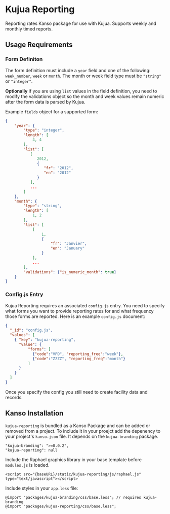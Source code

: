 # Kujua Reporting

Reporting rates Kanso package for use with Kujua. Supports weekly and monthly
timed reports.

## Usage Requirements

### Form Definiton

The form definition must include a `year` field and one of the following:
`week_number`, `week` or `month`.  The month or week field type must be
`"string"` or `"integer"`.

**Optionally** if you are using `list` values in the field definition, you need to
modify the validations object so the month and week values remain numeric after
the form data is parsed by Kujua.

Example `fields` object for a supported form:

```json
{
    "year": {
        "type": "integer",
        "length": [
            4, 4
        ],
        "list": [
           [
              2012,
              {
                 "fr": "2012",
                 "en": "2012"
              }
           ],
           ...
        ]
    },
    "month": {
        "type": "string",
        "length": [
            1, 2
        ],
        "list": [
            [
                1,
                {
                    "fr": "Janvier",
                    "en": "January"
                }
            ],
            ...
        ],
        "validations": {"is_numeric_month": true}
    }
}
```

### Config.js Entry

Kujua Reporting requires an associated `config.js` entry.  You need to specify
what forms you want to provide reporting rates for and what frequency those
forms are reported.  Here is an example `config.js` document:

```json
{
  "_id": "config.js",
  "values": [
    { "key": "kujua-reporting",
      "value": {
          "forms": [
            {"code":"VPD", "reporting_freq":"week"},
            {"code":"ZZZZ", "reporting_freq":"month"}
          ]
      }
    }
  ]
}
```

Once you specify the config you still need to create facility data and records.

## Kanso Installation

`kujua-reporting` is bundled as a Kanso Package and can be added or removed
from a project.  To include it in your proejct add the depenency to your
project's `kanso.json` file. It depends on the `kujua-branding` package.

```
"kujua-branding": ">=0.0.2",
"kujua-reporting": null
```

Include the Raphael graphics library in your base template before `modules.js` is loaded.

```
<script src="{baseURL}/static/kujua-reporting/js/raphael.js" type="text/javascript"></script>
```

Include styles in your `app.less` file:

```
@import "packages/kujua-branding/css/base.less"; // requires kujua-branding
@import "packages/kujua-reporting/css/base.less";
```

